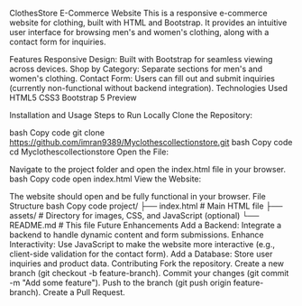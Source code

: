 ClothesStore E-Commerce Website
This is a responsive e-commerce website for clothing, built with HTML and Bootstrap. It provides an intuitive user interface for browsing men's and women's clothing, along with a contact form for inquiries.

Features
Responsive Design: Built with Bootstrap for seamless viewing across devices.
Shop by Category: Separate sections for men's and women's clothing.
Contact Form: Users can fill out and submit inquiries (currently non-functional without backend integration).
Technologies Used
HTML5
CSS3
Bootstrap 5
Preview

Installation and Usage
Steps to Run Locally
Clone the Repository:

bash
Copy code
git clone https://github.com/imran9389/Myclothescollectionstore.git
bash
Copy code
cd Myclothescollectionstore
Open the File:

Navigate to the project folder and open the index.html file in your browser.
bash
Copy code
open index.html
View the Website:

The website should open and be fully functional in your browser.
File Structure
bash
Copy code
project/
├── index.html   # Main HTML file
├── assets/      # Directory for images, CSS, and JavaScript (optional)
└── README.md    # This file
Future Enhancements
Add a Backend: Integrate a backend to handle dynamic content and form submissions.
Enhance Interactivity: Use JavaScript to make the website more interactive (e.g., client-side validation for the contact form).
Add a Database: Store user inquiries and product data.
Contributing
Fork the repository.
Create a new branch (git checkout -b feature-branch).
Commit your changes (git commit -m "Add some feature").
Push to the branch (git push origin feature-branch).
Create a Pull Request.
